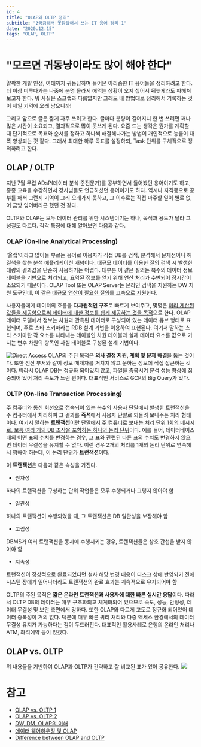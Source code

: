```yaml
---
id: 4
title: "OLAP와 OLTP 정리"
subtitle: "❓궁금해서 못참겠어서 쓰는 IT 용어 정리 1"
date: "2020.12.15"
tags: "OLAP, OLTP"
---
```


 # "모르면 귀동냥이라도 많이 해야 한다"
 
얄팍한 개발 인생, 여태까지 귀동냥하며 들어온 아리송한 IT 용어들을 정리하려고 한다. 더 이상 미루다가는 나중에 분명 몰라서 애먹는 상황이 오지 싶어서 뒤늦게라도 파헤쳐보고자 한다. 뭐 사실은 스크랩과 다름없지만 그래도 내 방법대로 정리해서 기록하는 것이 제일 기억에 오래 남으니까!

그리고 앞으로 글은 짧게 자주 쓰려고 한다. 글마다 분량이 길어지니 한 번 쓰려면 꽤나 많은 시간이 소요되고, 결과적으로 많이 못쓰게 된다. 요즘 드는 생각은 뭔가를 계획할 때 단기적으로 목표와 순서를 정하고 하나씩 해결해나가는 방법이 개인적으로 능률이 대폭 향상되는 것 같다. 그래서 최대한 하루 목표를 설정하되, Task 단위를 구체적으로 정의하려고 한다.


## OLAP / OLTP
지난 7월 무렵 ADsP(데이터 분석 준전문가)를 공부하면서 들어봤던 용어이기도 하고, 종종 교육을 수강하면서 강사님들도 언급하셨던 용어이기도 하다. 역시나 자격증으로 공부를 해서 그런지 기억이 그리 오래가지 못하고, 그 이후로는 직접 마주할 일이 별로 없어 금방 잊어버리곤 했던 것 같다.

OLTP와 OLAP는 모두 데이터 관리를 위한 시스템이기는 하나, 목적과 용도가 달라 그 성질도 다르다. 각각 특징에 대해 알아보면 다음과 같다.

### OLAP (On-line Analytical Processing)
'올랩'이라고 많이들 부르는 용어로 이용자가 직접 DB를 검색, 분석해서 문제점이나 해결책을 찾는 분석 애플리케이션 개념이다. 대규모 데이터를 이용한 질의 검색 시 발생한 대량의 결과값을 단순히 사용하기는 어렵다. 대부분 이 같은 질의는 복수의 데이터 정보 테이블을 기반으로 처리되고, 요약된 정보를 얻기 위해 연산 처리가 수반되어 장시간이 소요되기 때문이다. OLAP Tool 또는 OLAP Server는 온라인 검색을 지원하는 DW 지원 도구인데, 이 같은 <u>대규모 연산이 필요한 질의를 고속으로 지원</u>한다.
 
사용자들에게 데이터의 흐름을 **다차원적인 구조**로 빠르게 보여주고, 몇몇은 <u>미리 계산된 값들을 제공함으로써 데이터에 대한 정보를 쉽게 제공하는 것을 목적</u>으로 한다. OLAP 데이터 모델에서 정보는 차원과 관측된 데이터로 구성되어 있는 데이터 큐브 형태로 표현되며, 주로 스타 스키마라는 RDB 설계 기법을 이용하여 표현된다. 여기서 말하는 스타 스키마란 각 요소를 나타내는 테이블인 차원 테이블과 실제 데이터 요소를 값으로 가지는 변수 차원의 항목인 사실 테이블로 구성된 설계 기법이다.

![Direct Access](https://user-images.githubusercontent.com/60086878/102218751-ccf4d480-3f21-11eb-96f3-8bea48d7b918.png)
OLAP의 주된 목적은 **의사 결정 지원, 계획 및 문제 해결**을 돕는 것이다. 또한 전산 부서와 같이 정보 매개자를 거치지 않고 운하는 정보에 직접 접근하는 것이다. 따라서 OLAP DB는 정규화 되어있지 않고, 파일을 중복시켜 분석 성능 향상에 집중되어 있어 처리 속도가 느린 편이다. 대표적인 서비스로 GCP의 Big Query가 있다. 
 
### OLTP (On-line Transaction Processing)
주 컴퓨터와 통신 회선으로 접속되어 있는 복수의 사용자 단말에서 발생한 트랜잭션을 주 컴퓨터에서 처리하여 그 결과를 **즉석**에서 사용자 단말로 되돌려 보내주는 처리 형태이다. 여기서 말하는 **트랜잭션**이란 <u>단말에서 주 컴퓨터로 보내는 처리 단위 1회의 메시지로, 보통 여러 개의 DB 조작을 포함하는 하나의 논리 단위</u>이다. 예를 들어, 데이터베이스 내의 어떤 표의 수치를 번경하는 경우, 그 표와 관련된 다른 표의 수치도 변경하지 않으면 데이터 무결성을 유지할 수 없다. 이런 경우 2개의 처리를 1개의 논리 단위로 연속해서 행해야 하는데, 이 논리 단위가 **트랜잭션**이다.

이 **트랜잭션**은 다음과 같은 속성을 가진다.
- 원자성

하나의 트랜잭션을 구성하는 단위 작업들은 모두 수행되거나 그렇지 않아야 함

- 일관성

하나의 트랜잭션이 수행되었을 때, 그 트랜잭션은 DB 일관성을 보장해야 함

- 고립성

DBMS가 여러 트랜잭션을 동시에 수행시키는 경우, 트랜잭션들은 상호 간섭을 받지 않아야 함

- 지속성

트랜잭션이 정상적으로 완료되었다면 설사 해당 변경 내용이 디스크 상에 반영되기 전에 시스템 장애가 일어나더라도 트랜잭션의 완료 효과는 계속적으로 유지되어야 함

OLTP의 주된 목적은 **짧은 온라인 트랜잭션과 사용자에 대한 빠른 실시간 응답**이다. 따라서 OLTP DB의 데이터는 매우 구조화되고 체계화되어 있으므로 속도, 성능, 안정성, 데이터 무결성 및 보안 측면에서 강하다. 또한 OLAP와 다르게 고도로 정규화 되어있어 데이터 중복성이 거의 없다. 덕분에 매우 빠른 쿼리 처리와 다중 액세스 환경에서의 데이터 무결성 유지가 가능하다는 점이 두드러진다. 대표적인 활용사례로 은행의 온라인 처리나 ATM, 좌석예약 등이 있겠다.

## OLAP vs. OLTP
위 내용들을 기반하여 OLAP과 OLTP가 간략하고 잘 비교된 표가 있어 공유한다.
![](https://user-images.githubusercontent.com/60086878/102219799-4d680500-3f23-11eb-91d7-d75a624eaaec.png)

# 참고
- [OLAP vs. OLTP 1](https://ko.spot-the-difference.info/difference-between-olap)
- [OLAP vs. OLTP 2](https://m.blog.naver.com/PostView.nhn?blogId=skygrab&logNo=30102437276&proxyReferer=https:%2F%2Fwww.google.com%2F)
- [DW, DM, OLAP의 이해](http://www.sqler.com/498994)
- [데이터 웨어하우징 및 OLAP](http://www.dbguide.net/db.db?cmd=view&boardUid=13953&boardConfigUid=9&categoryUid=216&boardIdx=97&boardStep=1)
- [Difference between OLAP and OLTP](https://www.tutorialspoint.com/difference-between-olap-and-oltp)